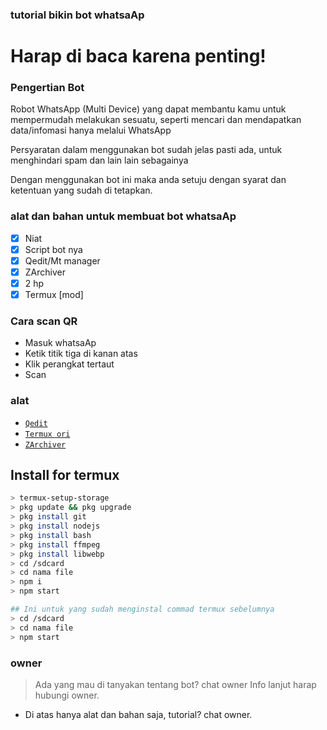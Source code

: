 ### tutorial bikin bot whatsaAp

# Harap di baca karena penting!

### Pengertian Bot
Robot WhatsApp (Multi Device) yang dapat membantu kamu untuk mempermudah melakukan sesuatu, seperti mencari dan mendapatkan data/infomasi hanya melalui WhatsApp

Persyaratan dalam menggunakan bot sudah jelas pasti ada, untuk menghindari spam dan lain lain sebagainya

Dengan menggunakan bot ini maka anda setuju dengan syarat dan ketentuan yang sudah di tetapkan.

### alat dan bahan untuk membuat bot whatsaAp
-   [x] Niat
-   [x] Script bot nya
-   [x] Qedit/Mt manager
-   [x] ZArchiver
-   [x] 2 hp
-   [x] Termux [mod]

### Cara scan QR
- Masuk whatsaAp
- Ketik titik tiga di kanan atas
- Klik perangkat tertaut
- Scan

### alat
- [`Qedit`](https://play.google.com/store/apps/details?id=com.rhmsoft.edit)
- [`Termux ori`](https://play.google.com/store/apps/details?id=com.termux)
- [`ZArchiver`](https://play.google.com/store/apps/details?id=ru.zdevs.zarchiver)

## Install for termux

```bash
> termux-setup-storage
> pkg update && pkg upgrade
> pkg install git
> pkg install nodejs
> pkg install bash
> pkg install ffmpeg
> pkg install libwebp
> cd /sdcard
> cd nama file
> npm i
> npm start

## Ini untuk yang sudah menginstal commad termux sebelumnya
> cd /sdcard
> cd nama file
> npm start
```

### owner
> Ada yang mau di tanyakan tentang bot? chat owner
> Info lanjut harap hubungi owner.
- Di atas hanya alat dan bahan saja, tutorial? chat owner.
